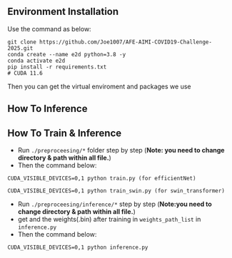 ## Environment Installation
Use the command as below:
```
git clone https://github.com/Joe1007/AFE-AIMI-COVID19-Challenge-2025.git
conda create --name e2d python=3.8 -y
conda activate e2d 
pip install -r requirements.txt
# CUDA 11.6
```
Then you can get the virtual enviroment and packages we use


## How To Inference



## How To Train & Inference
- Run `./preproceesing/*` folder step by step (**Note: you need to change directory & path within all file.**)
- Then the command below:
```
CUDA_VISIBLE_DEVICES=0,1 python train.py (for efficientNet)

CUDA_VISIBLE_DEVICES=0,1 python train_swin.py (for swin_transformer)
```

- Run `./preproceesing/inference/*` step by step (**Note:you need to change directory & path within all file.**)
- get and the weights(.bin) after training in `weights_path_list` in `inference.py`
- Then the command below:
```
CUDA_VISIBLE_DEVICES=0,1 python inference.py
```
